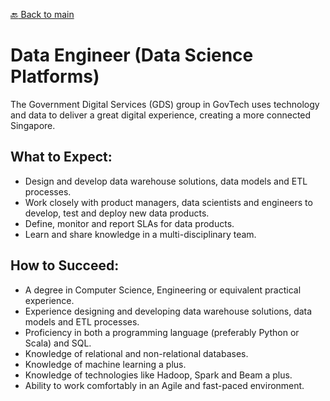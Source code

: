 [:back: Back to main](README.md)

# Data Engineer (Data Science Platforms)

The Government Digital Services (GDS) group in GovTech uses technology and data to deliver a great digital experience, creating a more connected Singapore.

## What to Expect:

- Design and develop data warehouse solutions, data models and ETL processes.
- Work closely with product managers, data scientists and engineers to develop, test and deploy new data products.
- Define, monitor and report SLAs for data products.
- Learn and share knowledge in a multi-disciplinary team.

## How to Succeed:

- A degree in Computer Science, Engineering or equivalent practical experience.
- Experience designing and developing data warehouse solutions, data models and ETL processes.
- Proficiency in both a programming language (preferably Python or Scala) and SQL.
- Knowledge of relational and non-relational databases.
- Knowledge of machine learning a plus.
- Knowledge of technologies like Hadoop, Spark and Beam a plus.
- Ability to work comfortably in an Agile and fast-paced environment.
